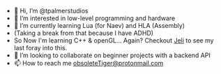 - 👋 Hi, I’m @tpalmerstudios
- 👀 I’m interested in low-level programming and hardware
- 🌱 I’m currently learning Lua (for Naev) and HLA (Assembly)
- (Taking a break from that because I have ADHD)
- So Now I'm learning C++ & openGL... Again? Checkout [Jeli](https://github.com/tpalmerstudios/Jeli) to see my last foray into this.
- 💞️ I’m looking to collaborate on beginner projects with a backend API
- 📫 How to reach me obsoleteTiger@protonmail.com

<!---
tpalmerstudios/tpalmerstudios is a ✨ special ✨ repository because its `README.md` (this file) appears on your GitHub profile.
You can click the Preview link to take a look at your changes.
--->
